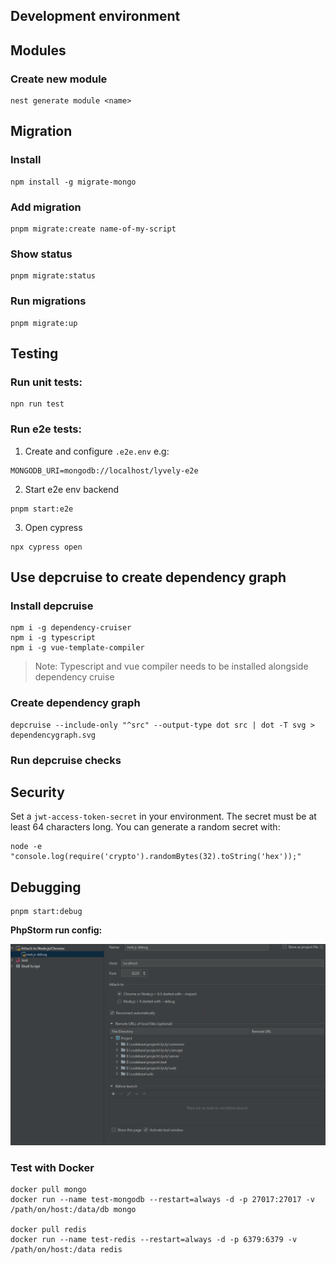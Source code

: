 ## Development environment

## Modules

### Create new module

```
nest generate module <name>
```

## Migration

### Install

```
npm install -g migrate-mongo
```

### Add migration

```
pnpm migrate:create name-of-my-script
```

### Show status

```
pnpm migrate:status
```

### Run migrations

```
pnpm migrate:up
```

## Testing

### Run unit tests:

```
npn run test
```

### Run e2e tests:

1. Create and configure `.e2e.env` e.g:

```
MONGODB_URI=mongodb://localhost/lyvely-e2e
```

2. Start e2e env backend

```
pnpm start:e2e
```

3. Open cypress

```
npx cypress open
```

## Use depcruise to create dependency graph


### Install depcruise

```
npm i -g dependency-cruiser
npm i -g typescript
npm i -g vue-template-compiler
```

> Note: Typescript and vue compiler needs to be installed alongside dependency cruise

### Create dependency graph

```
depcruise --include-only "^src" --output-type dot src | dot -T svg > dependencygraph.svg
```

### Run depcruise checks

## Security

Set a `jwt-access-token-secret` in your environment. The secret must be at least 64 characters long.
You can generate a random secret with:

```
node -e "console.log(require('crypto').randomBytes(32).toString('hex'));"
```

## Debugging

```
pnpm start:debug
```
**PhpStorm run config:**

![](docs/img/4f6a6bd9.png)


### Test with Docker

```
docker pull mongo
docker run --name test-mongodb --restart=always -d -p 27017:27017 -v /path/on/host:/data/db mongo

docker pull redis
docker run --name test-redis --restart=always -d -p 6379:6379 -v /path/on/host:/data redis
```
